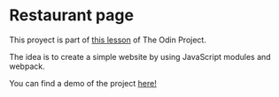 # Restaurant page

This proyect is part of <a href="https://www.theodinproject.com/lessons/node-path-javascript-restaurant-page">this lesson</a> of The Odin Project.

The idea is to create a simple website by using JavaScript modules and webpack.

You can find a demo of the project <a href="https://budy6991.github.io/restaurant-page/">here!</a>


